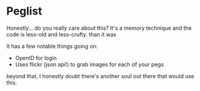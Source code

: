 Peglist
=======

Honestly... do you really care about this?
It's a memory technique and the code is less-old and less-crufty. than it was

It has a few notable things going on:

* OpenID for login
* Uses flickr (json api!) to grab images for each of your pegs

beyond that, I honestly doubt there's another soul out there that would use this.